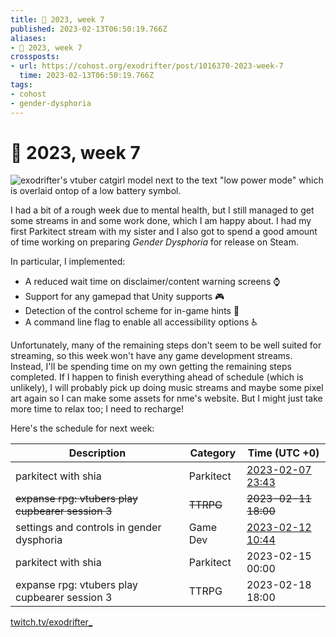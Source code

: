 ```yaml
---
title: 📅 2023, week 7
published: 2023-02-13T06:50:19.766Z
aliases:
- 📅 2023, week 7
crossposts:
- url: https://cohost.org/exodrifter/post/1016370-2023-week-7
  time: 2023-02-13T06:50:19.766Z
tags:
- cohost
- gender-dysphoria
---
```


# 📅 2023, week 7

![exodrifter's vtuber catgirl model next to the text "low power mode" which is overlaid ontop of a low battery symbol.](20230213-banner7.png)

I had a bit of a rough week due to mental health, but I still managed to get some streams in and some work done, which I am happy about. I had my first Parkitect stream with my sister and I also got to spend a good amount of time working on preparing _Gender Dysphoria_ for release on Steam.

In particular, I implemented:

- A reduced wait time on disclaimer/content warning screens ⌚
- Support for any gamepad that Unity supports 🎮
- Detection of the control scheme for in-game hints 💬
- A command line flag to enable all accessibility options ♿

Unfortunately, many of the remaining steps don't seem to be well suited for streaming, so this week won't have any game development streams. Instead, I'll be spending time on my own getting the remaining steps completed. If I happen to finish everything ahead of schedule (which is unlikely), I will probably pick up doing music streams and maybe some pixel art again so I can make some assets for nme's website. But I might just take more time to relax too; I need to recharge!

Here's the schedule for next week:

|Description|Category|Time (UTC +0)|
|---|---|---|
|parkitect with shia|Parkitect|[2023-02-07 23:43](https://vods.exodrifter.space/2023/02/07/2343)|
|~~expanse rpg: vtubers play cupbearer session 3~~|~~TTRPG~~|~~2023-02-11 18:00~~|
|settings and controls in gender dysphoria|Game Dev|[2023-02-12 10:44](https://vods.exodrifter.space/2023/02/12/1044)|
|parkitect with shia|Parkitect|2023-02-15 00:00|
|expanse rpg: vtubers play cupbearer session 3|TTRPG|2023-02-18 18:00|

[twitch.tv/exodrifter_](https://twitch.tv/exodrifter_)
